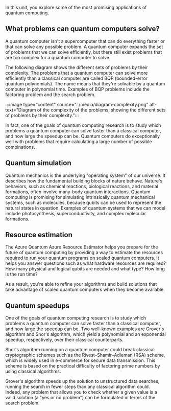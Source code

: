 
In this unit, you explore some of the most promising applications of quantum computing.

## What problems can quantum computers solve?

A quantum computer isn't a supercomputer that can do everything faster or that can solve any possible problem. A quantum computer expands the set of problems that we can solve efficiently, but there still exist problems that are too complex for a quantum computer to solve. 

The following diagram shows the different sets of problems by their complexity. The problems that a quantum computer can solve more efficiently than a classical computer are called BQP (bounded-error quantum polynomials). The name means that they're solvable by a quantum computer in polynomial time. Examples of BQP problems include the factoring problem and the search problem.

:::image type="content" source="../media/diagram-complexity.png" alt-text="Diagram of the complexity of the problems, showing the different sets of problems by their complexity.":::

In fact, one of the goals of quantum computing research is to study which problems a quantum computer can solve faster than a classical computer, and how large the speedup can be. Quantum computers do exceptionally well with problems that require calculating a large number of possible combinations.

## Quantum simulation

Quantum mechanics is the underlying "operating system" of our universe. It describes how the fundamental building blocks of nature behave. Nature's behaviors, such as chemical reactions, biological reactions, and material formations, often involve many-body quantum interactions. Quantum computing is promising for simulating intrinsically quantum mechanical systems, such as molecules, because qubits can be used to represent the natural states in question. Examples of quantum systems that we can model include photosynthesis, superconductivity, and complex molecular formations.

## Resource estimation

The Azure Quantum Azure Resource Estimator helps you prepare for the future of quantum computing by providing a way to estimate the resources required to run your quantum programs on scaled quantum computers. It helps you answer questions such as what hardware resources are required? How many physical and logical qubits are needed and what type? How long is the run time?

As a result, you're able to refine your algorithms and build solutions that take advantage of scaled quantum computers when they become available.

## Quantum speedups

One of the goals of quantum computing research is to study which problems a quantum computer can solve faster than a classical computer, and how large the speedup can be. Two well-known examples are Grover's algorithm and Shor's algorithm, which yield a polynomial and an exponential speedup, respectively, over their classical counterparts.

Shor's algorithm running on a quantum computer could break classical cryptographic schemes such as the Rivest–Shamir–Adleman (RSA) scheme, which is widely used in e-commerce for secure data transmission. This scheme is based on the practical difficulty of factoring prime numbers by using classical algorithms.

Grover's algorithm speeds up the solution to unstructured data searches, running the search in fewer steps than any classical algorithm could. Indeed, any problem that allows you to check whether a given value is a valid solution (a "yes or no problem") can be formulated in terms of the search problem. 